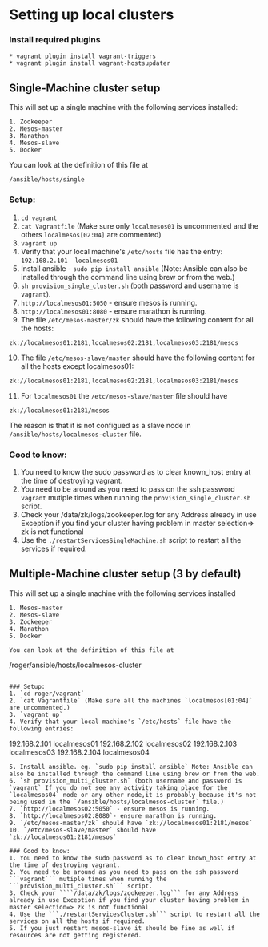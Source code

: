 # Setting up local clusters

### Install required plugins

```
* vagrant plugin install vagrant-triggers
* vagrant plugin install vagrant-hostsupdater
```

## Single-Machine cluster setup

This will set up a single machine with the following services installed:
```
1. Zookeeper
2. Mesos-master
3. Marathon
4. Mesos-slave
5. Docker
```

You can look at the definition of this file at
```
/ansible/hosts/single
```

### Setup:

1. `cd vagrant`
2. `cat Vagrantfile` (Make sure only `localmesos01` is uncommented and the others `localmesos[02:04]` are commented)
3. `vagrant up`
4. Verify that your local machine's `/etc/hosts` file has the entry: `192.168.2.101  localmesos01`
5. Install ansible - `sudo pip install ansible` (Note: Ansible can also be installed through the command line using brew or from the web.)
6. `sh provision_single_cluster.sh` (both password and username is `vagrant`).
7. `http://localmesos01:5050` - ensure mesos is running.
8. `http://localmesos01:8080` - ensure marathon is running.
9. The file `/etc/mesos-master/zk` should have the following content for all the hosts:
```
zk://localmesos01:2181,localmesos02:2181,localmesos03:2181/mesos
```
10. The file `/etc/mesos-slave/master` should have the following content for all the hosts except localmesos01:
```
zk://localmesos01:2181,localmesos02:2181,localmesos03:2181/mesos
```
11. For `localmesos01` the `/etc/mesos-slave/master` file should have
```
zk://localmesos01:2181/mesos
```
The reason is that it is not configued as a slave node in `/ansible/hosts/localmesos-cluster` file.

### Good to know:
1. You need to know the sudo password as to clear known_host entry at the time of destroying vagrant.
2. You need to be around as you need to pass on the ssh password ```vagrant``` mutiple times when running the ```provision_single_cluster.sh``` script.
3. Check your /data/zk/logs/zookeeper.log for any Address already in use Exception if you find your cluster having problem in master selection=> zk is not functional
4. Use the ```./restartServicesSingleMachine.sh``` script to restart all the services if required.

## Multiple-Machine cluster setup (3 by default)  
This will set up a single machine with the following services installed
```
1. Mesos-master
2. Mesos-slave
3. Zookeeper
4. Marathon
5. Docker

You can look at the definition of this file at
```
/roger/ansible/hosts/localmesos-cluster
```

### Setup:
1. `cd roger/vagrant`
2. `cat Vagrantfile` (Make sure all the machines `localmesos[01:04]` are uncommented.)
3. `vagrant up`
4. Verify that your local machine's `/etc/hosts` file have the following entries:
```
   192.168.2.101  localmesos01
   192.168.2.102  localmesos02
   192.168.2.103  localmesos03
   192.168.2.104  localmesos04
```
5. Install ansible. eg. `sudo pip install ansible` Note: Ansible can also be installed through the command line using brew or from the web.
6. `sh provision_multi_cluster.sh` (both username and password is `vagrant` If you do not see any activity taking place for the `localmesos04` node or any other node,it is probably because it's not being used in the `/ansible/hosts/localmesos-cluster` file.)
7. `http://localmesos02:5050` - ensure mesos is running.
8. `http://localmesos02:8080`- ensure marathon is running.
9. `/etc/mesos-master/zk` should have `zk://localmesos01:2181/mesos`
10. `/etc/mesos-slave/master` should have `zk://localmesos01:2181/mesos`

### Good to know:
1. You need to know the sudo password as to clear known_host entry at the time of destroying vagrant.
2. You need to be around as you need to pass on the ssh password ```vagrant``` mutiple times when running the ```provision_multi_cluster.sh``` script.
3. Check your ````/data/zk/logs/zookeeper.log``` for any Address already in use Exception if you find your cluster having problem in master selection=> zk is not functional
4. Use the ```./restartServicesCluster.sh``` script to restart all the services on all the hosts if required.
5. If you just restart mesos-slave it should be fine as well if resources are not getting registered.
